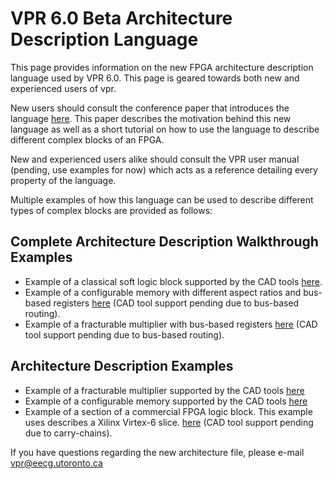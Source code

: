 # VPR 6.0 Beta Architecture Description Language #

This page provides information on the new FPGA architecture description language used by VPR 6.0. This page is geared towards both new and experienced users of vpr.

New users should consult the conference paper that introduces the language [here](http://www.eecg.utoronto.ca/~jluu/publications/luu_vpr_fpga2011.pdf). This paper describes the motivation behind this new language as well as a short tutorial on how to use the language to describe different complex blocks of an FPGA.

New and experienced users alike should consult the VPR user manual (pending, use examples for now) which acts as a reference detailing every property of the language.

Multiple examples of how this language can be used to describe different types of complex blocks are provided as follows:

## Complete Architecture Description Walkthrough Examples ##

  * Example of a classical soft logic block supported by the CAD tools [here](http://www.eecg.utoronto.ca/vpr/utfal_ex1.html).
  * Example of a configurable memory with different aspect ratios and bus-based registers [here](http://www.eecg.utoronto.ca/vpr/utfal_ex2.html) (CAD tool support pending due to bus-based routing).
  * Example of a fracturable multiplier with bus-based registers [here](http://www.eecg.utoronto.ca/vpr/utfal_ex3.html) (CAD tool support pending due to bus-based routing).

## Architecture Description Examples ##

  * Example of a fracturable multiplier supported by the CAD tools [here](http://www.eecg.utoronto.ca/vpr/utfal_ex5.html)
  * Example of a configurable memory supported by the CAD tools [here](http://www.eecg.utoronto.ca/vpr/utfal_ex6.html)
  * Example of a section of a commercial FPGA logic block. This example uses describes a Xilinx Virtex-6 slice. [here](http://www.eecg.utoronto.ca/vpr/utfal_ex4.html) (CAD tool support pending due to carry-chains).

If you have questions regarding the new architecture file, please e-mail vpr@eecg.utoronto.ca